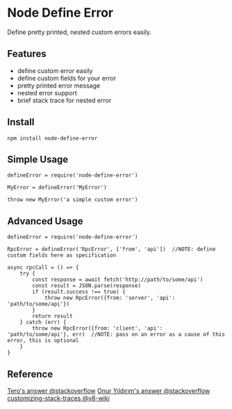 Node Define Error
=================

Define pretty printed, nested custom errors easily.

Features
--------

- define custom error easily
- define custom fields for your error
- pretty printed error message
- nested error support
- brief stack trace for nested error

Install
-------

```
npm install node-define-error
```

Simple Usage
------------

```
defineError = require('node-define-error')

MyError = defineError('MyError')

throw new MyError('a simple custom error')
```

Advanced Usage
--------------

```
defineError = require('node-define-error')

RpcError = defineError('RpcError', ['from', 'api'])  //NOTE: define custom fields here as specification

async rpcCall = () => {
    try {
        const response = await fetch('http://path/to/some/api')
        const result = JSON.parse(response)
        if (result.success !== true) {
            throw new RpcError({from: 'server', 'api': 'path/to/some/api'})
        }
        return result
    } catch (err) {
        throw new RpcError({from: 'client', 'api': 'path/to/some/api'}, err)  //NOTE: pass on an error as a cause of this error, this is optional
    }
}
```

Reference
---------

[Tero's answer @stackoverflow](http://stackoverflow.com/questions/1382107/whats-a-good-way-to-extend-error-in-javascript/5251506#5251506)
[Onur Yıldırım's answer @stackoverflow](https://stackoverflow.com/a/35881508/1608276)
[customizing-stack-traces @v8-wiki](https://github.com/v8/v8/wiki/Stack-Trace-API#customizing-stack-traces)

